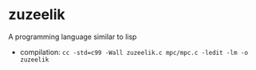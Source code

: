# zuzeelik
A programming language similar to lisp

* compilation: `cc -std=c99 -Wall zuzeelik.c mpc/mpc.c -ledit -lm -o zuzeelik`
